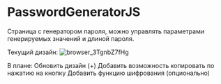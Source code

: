 # PasswordGeneratorJS
Страница с генератором пароля, можно управлять параметрами генерируемых значений и длиной пароля.

Текущий дизайн: 
![browser_3TgnbZ7fHg](https://github.com/AntonITDev/PasswordGeneratorJS/assets/133742300/4b41551c-3c5c-4e51-bcaf-76e2e921a9a3)


В плане:
Обновить дизайн (+)
Добавить возможность копировать по нажатию на кнопку
Добавить функцию шифрования (опционально)
